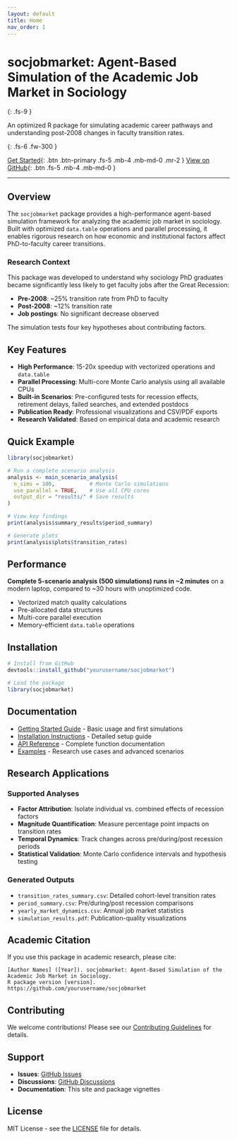 ```yaml
---
layout: default
title: Home
nav_order: 1
---
```


# socjobmarket: Agent-Based Simulation of the Academic Job Market in Sociology

{: .fs-9 }

An optimized R package for simulating academic career pathways and understanding post-2008 changes in faculty transition rates.

{: .fs-6 .fw-300 }

[Get Started](docs/getting-started.html){: .btn .btn-primary .fs-5 .mb-4 .mb-md-0 .mr-2 } [View on GitHub](https://github.com/yourusername/socjobmarket){: .btn .fs-5 .mb-4 .mb-md-0 }

---

## Overview

The `socjobmarket` package provides a high-performance agent-based simulation framework for analyzing the academic job market in sociology. Built with optimized `data.table` operations and parallel processing, it enables rigorous research on how economic and institutional factors affect PhD-to-faculty career transitions.

### Research Context

This package was developed to understand why sociology PhD graduates became significantly less likely to get faculty jobs after the Great Recession:

- **Pre-2008**: ~25% transition rate from PhD to faculty
- **Post-2008**: ~12% transition rate
- **Job postings**: No significant decrease observed

The simulation tests four key hypotheses about contributing factors.

## Key Features

- **High Performance**: 15-20x speedup with vectorized operations and `data.table`
- **Parallel Processing**: Multi-core Monte Carlo analysis using all available CPUs
- **Built-in Scenarios**: Pre-configured tests for recession effects, retirement delays, failed searches, and extended postdocs
- **Publication Ready**: Professional visualizations and CSV/PDF exports
- **Research Validated**: Based on empirical data and academic research

## Quick Example

```r
library(socjobmarket)

# Run a complete scenario analysis
analysis <- main_scenario_analysis(
  n_sims = 100,           # Monte Carlo simulations
  use_parallel = TRUE,    # Use all CPU cores
  output_dir = "results/" # Save results
)

# View key findings
print(analysis$summary_results$period_summary)

# Generate plots
print(analysis$plots$transition_rates)
```

## Performance

**Complete 5-scenario analysis (500 simulations) runs in ~2 minutes** on a modern laptop, compared to ~30 hours with unoptimized code.

- Vectorized match quality calculations
- Pre-allocated data structures
- Multi-core parallel execution
- Memory-efficient `data.table` operations

## Installation

```r
# Install from GitHub
devtools::install_github("yourusername/socjobmarket")

# Load the package
library(socjobmarket)
```

## Documentation

- [Getting Started Guide](docs/getting-started.html) - Basic usage and first simulations
- [Installation Instructions](docs/installation.html) - Detailed setup guide
- [API Reference](docs/api-reference.html) - Complete function documentation
- [Examples](docs/examples.html) - Research use cases and advanced scenarios

## Research Applications

### Supported Analyses

- **Factor Attribution**: Isolate individual vs. combined effects of recession factors
- **Magnitude Quantification**: Measure percentage point impacts on transition rates
- **Temporal Dynamics**: Track changes across pre/during/post recession periods
- **Statistical Validation**: Monte Carlo confidence intervals and hypothesis testing

### Generated Outputs

- `transition_rates_summary.csv`: Detailed cohort-level transition rates
- `period_summary.csv`: Pre/during/post recession comparisons
- `yearly_market_dynamics.csv`: Annual job market statistics
- `simulation_results.pdf`: Publication-quality visualizations

## Academic Citation

If you use this package in academic research, please cite:

```
[Author Names] ([Year]). socjobmarket: Agent-Based Simulation of the Academic Job Market in Sociology.
R package version [version]. https://github.com/yourusername/socjobmarket
```

## Contributing

We welcome contributions! Please see our [Contributing Guidelines](https://github.com/yourusername/socjobmarket/blob/main/CONTRIBUTING.md) for details.

## Support

- **Issues**: [GitHub Issues](https://github.com/yourusername/socjobmarket/issues)
- **Discussions**: [GitHub Discussions](https://github.com/yourusername/socjobmarket/discussions)
- **Documentation**: This site and package vignettes

## License

MIT License - see the [LICENSE](https://github.com/yourusername/socjobmarket/blob/main/LICENSE) file for details.